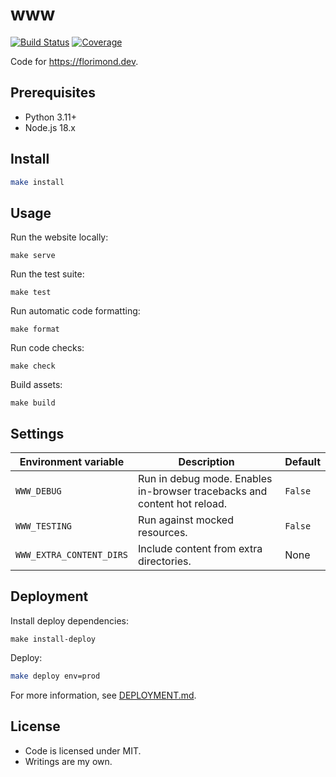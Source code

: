 # www

[![Build Status](https://dev.azure.com/florimondmanca/public/_apis/build/status/florimondmanca.www?branchName=main)](https://dev.azure.com/florimondmanca/public/_build/latest?definitionId=1&branchName=main)
[![Coverage](https://codecov.io/gh/florimondmanca/www/branch/main/graph/badge.svg?token=IT5DBiSTHK)](https://codecov.io/gh/florimondmanca/www)

Code for https://florimond.dev.

## Prerequisites

- Python 3.11+
- Node.js 18.x

## Install

```bash
make install
```

## Usage

Run the website locally:

```
make serve
```

Run the test suite:

```
make test
```

Run automatic code formatting:

```
make format
```

Run code checks:

```
make check
```

Build assets:

```
make build
```

## Settings

| Environment variable | Description                                                                  | Default |
| -------------------- | ---------------------------------------------------------------------------- | ------- |
| `WWW_DEBUG`              | Run in debug mode. Enables in-browser tracebacks and content hot reload. | `False` |
| `WWW_TESTING`            | Run against mocked resources.                                            | `False` |
| `WWW_EXTRA_CONTENT_DIRS` | Include content from extra directories.                                  | None    |

## Deployment

Install deploy dependencies:

```
make install-deploy
```

Deploy:

```bash
make deploy env=prod
```

For more information, see [DEPLOYMENT.md](./DEPLOYMENT.md).

## License

- Code is licensed under MIT.
- Writings are my own.
